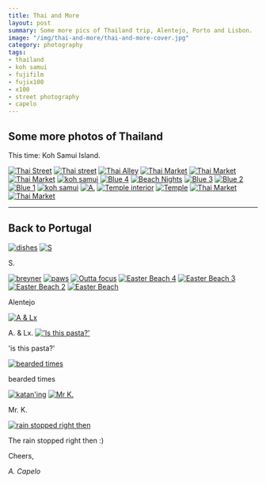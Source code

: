 ```yaml
---
title: Thai and More
layout: post
summary: Some more pics of Thailand trip, Alentejo, Porto and Lisbon.
image: "/img/thai-and-more/thai-and-more-cover.jpg"
category: photography
tags:
- thailand
- koh samui
- fujifilm
- fujix100
- x100
- street photography
- capelo
---
```


## Some more photos of Thailand

This time: Koh Samui Island.

<a href="https://www.flickr.com/photos/acapelo/27180402540/in/photostream" target="_blank" title="Thai Street"><img src="https://farm8.staticflickr.com/7319/27180402540_cff7296df9_c.jpg" alt="Thai Street"></a>
<a href="https://www.flickr.com/photos/acapelo/27357609242/in/photostream" target="_blank" title="Thai street"><img src="https://farm8.staticflickr.com/7072/27357609242_1d61681cf0_c.jpg" alt="Thai street"></a>
<a href="https://www.flickr.com/photos/acapelo/26849574883/in/photostream" target="_blank" title="Thai Alley"><img src="https://farm8.staticflickr.com/7278/26849574883_c391a57ceb_c.jpg" alt="Thai Alley"></a>
<a href="https://www.flickr.com/photos/acapelo/27357606642/in/photostream" target="_blank" title="Thai Market"><img src="https://farm8.staticflickr.com/7003/27357606642_dc186a7329_c.jpg" alt="Thai Market"></a>
<a href="https://www.flickr.com/photos/acapelo/26849568283/in/photostream" target="_blank" title="Thai Market"><img src="https://farm8.staticflickr.com/7152/26849568283_13dce4a356_c.jpg" alt="Thai Market"></a>
<a href="https://www.flickr.com/photos/acapelo/27357604252/in/photostream" target="_blank" title="Thai Market"><img src="https://farm8.staticflickr.com/7484/27357604252_1a05c5ee62_c.jpg" alt="Thai Market"></a>
<a href="https://www.flickr.com/photos/acapelo/27422549356/in/photostream" target="_blank" title="koh samui"><img src="https://farm8.staticflickr.com/7400/27422549356_8cf5b66b88_c.jpg" alt="koh samui"></a>
<a href="https://www.flickr.com/photos/acapelo/26849563383/in/photostream" target="_blank" title="Blue 4"><img src="https://farm8.staticflickr.com/7438/26849563383_86315258a2_c.jpg" alt="Blue 4"></a>
<a href="https://www.flickr.com/photos/acapelo/27357643922/in/photostream" target="_blank" title="Beach Nights"><img src="https://farm8.staticflickr.com/7289/27357643922_0d63534626_c.jpg" alt="Beach Nights"></a>
<a href="https://www.flickr.com/photos/acapelo/27456913425/in/photostream" target="_blank" title="Blue 3"><img src="https://farm8.staticflickr.com/7061/27456913425_91c7a25d01_c.jpg" alt="Blue 3"></a>
<a href="https://www.flickr.com/photos/acapelo/27357600302/in/photostream" target="_blank" title="Blue 2"><img src="https://farm8.staticflickr.com/7306/27357600302_14cdbc996d_c.jpg" alt="Blue 2"></a>
<a href="https://www.flickr.com/photos/acapelo/26849556093/in/photostream" target="_blank" title="Blue 1"><img src="https://farm8.staticflickr.com/7230/26849556093_a5f3ed6690_c.jpg" alt="Blue 1"></a>
<a href="https://www.flickr.com/photos/acapelo/27422527596/in/photostream" target="_blank" title="koh samui"><img src="https://farm8.staticflickr.com/7157/27422527596_3b04115ba8_c.jpg" alt="koh samui"></a>
<a href="https://www.flickr.com/photos/acapelo/26847717914/in/photostream" target="_blank" title="A."><img src="https://farm8.staticflickr.com/7398/26847717914_6f6e688c36_c.jpg" alt="A."></a>
<a href="https://www.flickr.com/photos/acapelo/27385378661/in/photostream" target="_blank" title="Temple interior"><img src="https://farm8.staticflickr.com/7176/27385378661_1eb60db391_c.jpg" alt="Temple interior"></a>
<a href="https://www.flickr.com/photos/acapelo/26847770784/in/photostream" target="_blank" title="Temple"><img src="https://farm8.staticflickr.com/7044/26847770784_81871f8ab1_c.jpg" alt="Temple"></a>
<a href="https://www.flickr.com/photos/acapelo/26849551033/in/photostream" target="_blank" title="Thai Market"><img src="https://farm8.staticflickr.com/7353/26849551033_93674218fd_c.jpg" alt="Thai Market"></a>
<a href="https://www.flickr.com/photos/acapelo/26849549933/in/photostream" target="_blank" title="Thai Market"><img src="https://farm8.staticflickr.com/7401/26849549933_0467317ff4_c.jpg" alt="Thai Market"></a>

<hr />

## Back to Portugal

<a href="https://www.flickr.com/photos/acapelo/27422521466/in/photostream" target="_blank" title="dishes"><img src="https://farm8.staticflickr.com/7037/27422521466_cab3b3d9e9_c.jpg" alt="dishes"></a>
<a href="https://www.flickr.com/photos/acapelo/27385374471/in/photostream" target="_blank" title="S"><img src="https://farm8.staticflickr.com/7093/27385374471_88b8541b08_c.jpg" alt="S"></a>

S.

<a href="https://www.flickr.com/photos/acapelo/26847761154/in/photostream" target="_blank" title="breyner"><img src="https://farm8.staticflickr.com/7412/26847761154_55561626c5_c.jpg" alt="breyner"></a>
<a href="https://www.flickr.com/photos/acapelo/26849548943/in/photostream" target="_blank" title="paws"><img src="https://farm8.staticflickr.com/7267/26849548943_246060a3df_c.jpg" alt="paws"></a>
<a href="https://www.flickr.com/photos/acapelo/27180429430/in/photostream" target="_blank" title="Outta focus"><img src="https://farm8.staticflickr.com/7434/27180429430_61c633b33a_c.jpg" alt="Outta focus"></a>
<a href="https://www.flickr.com/photos/acapelo/26849548343/in/photostream" target="_blank" title="Easter Beach 4"><img src="https://farm8.staticflickr.com/7316/26849548343_c24ca2206a_c.jpg" alt="Easter Beach 4"></a>
<a href="https://www.flickr.com/photos/acapelo/26847755094/in/photostream" target="_blank" title="Easter Beach 3"><img src="https://farm8.staticflickr.com/7346/26847755094_74031a7213_c.jpg" alt="Easter Beach 3"></a>
<a href="https://www.flickr.com/photos/acapelo/27422506596/in/photostream" target="_blank" title="Easter Beach 2"><img src="https://farm8.staticflickr.com/7160/27422506596_d0be71c8bc_c.jpg" alt="Easter Beach 2"></a>
<a href="https://www.flickr.com/photos/acapelo/26849547493/in/photostream" target="_blank" title="Easter Beach"><img src="https://farm8.staticflickr.com/7436/26849547493_be34152177_c.jpg" alt="Easter Beach"></a>

Alentejo

<a href="https://www.flickr.com/photos/acapelo/27457286925/in/photostream" target="_blank" title="A & Lx"><img src="https://farm8.staticflickr.com/7311/27457286925_4fb67cf9af_c.jpg" alt="A & Lx"></a>

A. & Lx.
<a href="https://www.flickr.com/photos/acapelo/27180414750/in/photostream" target="_blank" title="'Is this pasta?'"><img src="https://farm8.staticflickr.com/7734/27180414750_2a43fe5581_c.jpg" alt="'Is this pasta?'"></a>

'is this pasta?'

<a href="https://www.flickr.com/photos/acapelo/26847745944/in/photostream" target="_blank" title="bearded times"><img src="https://farm8.staticflickr.com/7361/26847745944_3e74b071d9_c.jpg" alt="bearded times"></a>

bearded times

<a href="https://www.flickr.com/photos/acapelo/27180406980/in/photostream" target="_blank" title="katan'ing"><img src="https://farm8.staticflickr.com/7317/27180406980_7b30aedd29_c.jpg" alt="katan'ing"></a>
<a href="https://www.flickr.com/photos/acapelo/27385370711/in/photostream" target="_blank" title="Mr K."><img src="https://farm8.staticflickr.com/7595/27385370711_2ab95b44fa_c.jpg" alt="Mr K."></a>

Mr. K.

<a href="https://www.flickr.com/photos/acapelo/27456897965/in/photostream" target="_blank" title="rain stopped right then"><img src="https://farm8.staticflickr.com/7425/27456897965_5640e78559_c.jpg" alt="rain stopped right then"></a>

The rain stopped right then :)


Cheers,

*A. Capelo*
